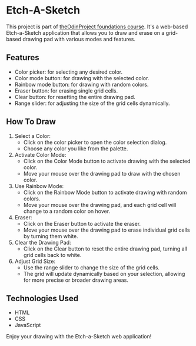 # Etch-A-Sketch
This project is part of [theOdinProject foundations course](https://www.theodinproject.com/paths/foundations/courses/foundations). It's a web-based Etch-a-Sketch application that allows you to draw and erase on a grid-based drawing pad with various modes and features.

## Features
- Color picker: for selecting any desired color.
- Color mode button:  for drawing with the selected color.
- Rainbow mode button:  for drawing with random colors.
- Eraser button:  for erasing single grid cells.
- Clear button: for resetting the entire drawing pad.
- Range slider: for adjusting the size of the grid cells dynamically.

## How To Draw
1. Select a Color:
    - Click on the color picker to open the color selection dialog.
    - Choose any color you like from the palette.
2. Activate Color Mode:
    - Click on the Color Mode button to activate drawing with the selected color.
    - Move your mouse over the drawing pad to draw with the chosen color.
3. Use Rainbow Mode:
    - Click on the Rainbow Mode button to activate drawing with random colors.
    - Move your mouse over the drawing pad, and each grid cell will change to a random color on hover.
4. Eraser:
    - Click on the Eraser button to activate the eraser.
    - Move your mouse over the drawing pad to erase individual grid cells by turning them white.
5. Clear the Drawing Pad:
    - Click on the Clear button to reset the entire drawing pad, turning all grid cells back to white.
6. Adjust Grid Size:
    - Use the range slider to change the size of the grid cells.
    - The grid will update dynamically based on your selection, allowing for more precise or broader drawing areas.

## Technologies Used
- HTML
- CSS
- JavaScript

Enjoy your drawing with the Etch-a-Sketch web application!
